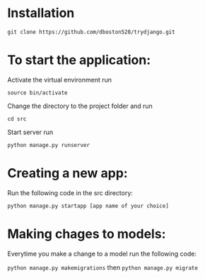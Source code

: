 # Installation

`git clone https://github.com/dboston528/trydjango.git`

# To start the application:

Activate the virtual environment run

`source bin/activate`

Change the directory to the project folder and run

`cd src`

Start server run

`python manage.py runserver`

# Creating a new app:

Run the following code in the src directory:

`python manage.py startapp [app name of your choice]`

# Making chages to models:

Everytime you make a change to a model run the following code:

`python manage.py makemigrations`
then
`python manage.py migrate`

